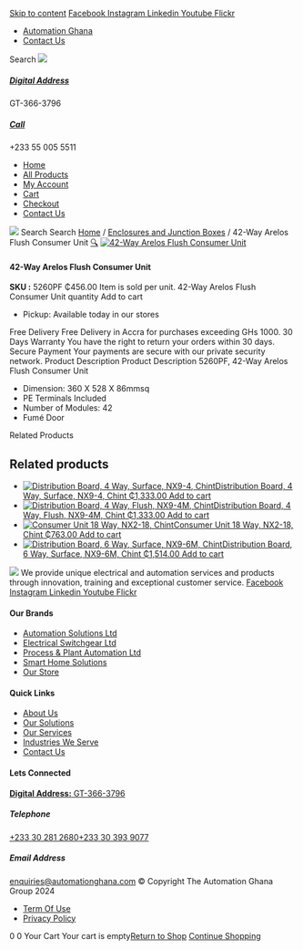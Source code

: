 [Skip to content](https://store.automationghana.com/product/arelos-flush-consumer-unit-5260pf-solera/#content)
[ Facebook ](https://www.facebook.com/automationgh/) [ Instagram ](https://www.instagram.com/automationgh/) [ Linkedin ](https://www.linkedin.com/company/the-automation-ghana-limited/) [ Youtube ](https://www.youtube.com/channel/UCurrRDUSm5oIW39VXjn1u0w) [ Flickr ](https://www.flickr.com/photos/181794037@N07/)
  * [ Automation Ghana ](https://automationghana.com)
  * [ Contact Us ](https://store.automationghana.com/contact/)


Search
[ ![](https://store.automationghana.com/wp-content/uploads/2024/04/Website-TAGG-Logo-BLUE.png) ](https://store.automationghana.com/)
[ ](https://maps.app.goo.gl/m4xeaagWCNbLk4jM6)
#####  [ Digital Address ](https://maps.app.goo.gl/m4xeaagWCNbLk4jM6)
GT-366-3796 
[ ](tel:+233550055511)
#####  [ Call ](tel:+233550055511)
+233 55 005 5511 
  * [Home](https://store.automationghana.com/)
  * [All Products](https://store.automationghana.com/shop/)
  * [My Account](https://store.automationghana.com/my-account/)
  * [Cart](https://store.automationghana.com/cart/)
  * [Checkout](https://store.automationghana.com/checkout/)
  * [Contact Us](https://store.automationghana.com/contact/)


[![](https://store.automationghana.com/wp-content/uploads/2024/04/AutomationGhana_logo_white.png)](https://store.automationghana.com)
Search
Search
[Home](https://store.automationghana.com) / [Enclosures and Junction Boxes](https://store.automationghana.com/product-category/enclosures-and-junction-boxes/) / 42-Way Arelos Flush Consumer Unit
[🔍](https://store.automationghana.com/product/arelos-flush-consumer-unit-5260pf-solera/)
[![42-Way Arelos Flush Consumer Unit](https://store.automationghana.com/wp-content/uploads/2020/04/5260pf-solera.png)](https://store.automationghana.com/wp-content/uploads/2020/04/5260pf-solera.png)
####  42-Way Arelos Flush Consumer Unit 
**SKU :** 5260PF 
₵456.00
Item is sold per unit.
42-Way Arelos Flush Consumer Unit quantity
Add to cart
  * Pickup: Available today in our stores


Free Delivery 
Free Delivery in Accra for purchases exceeding GHs 1000. 
30 Days Warranty 
You have the right to return your orders within 30 days. 
Secure Payment 
Your payments are secure with our private security network. 
Product Description
Product Description
5260PF, 42-Way Arelos Flush Consumer Unit 
  * Dimension: 360 X 528 X 86mmsq
  * PE Terminals Included
  * Number of Modules: 42
  * Fumé Door


Related Products 
## Related products
  * [![Distribution Board, 4 Way, Surface, NX9-4, Chint](https://store.automationghana.com/wp-content/uploads/2020/04/NX9-8-Flush-Chint-300x300.jpg)Distribution Board, 4 Way, Surface, NX9-4, Chint ₵1,333.00 ](https://store.automationghana.com/product/dist-board-nx9-4-surface-chint/)
[Add to cart](https://store.automationghana.com/product/arelos-flush-consumer-unit-5260pf-solera/?add-to-cart=1704)
  * [![Distribution Board, 4 Way, Flush, NX9-4M, Chint](https://store.automationghana.com/wp-content/uploads/2020/04/NX9-8M-Surface-Chint.jpg)Distribution Board, 4 Way, Flush, NX9-4M, Chint ₵1,333.00 ](https://store.automationghana.com/product/dist-board-nx9-4m-flush-chint/)
[Add to cart](https://store.automationghana.com/product/arelos-flush-consumer-unit-5260pf-solera/?add-to-cart=1705)
  * [![Consumer Unit 18 Way, NX2-18, Chint](https://store.automationghana.com/wp-content/uploads/2020/04/NX2-18-300x300.jpg)Consumer Unit 18 Way, NX2-18, Chint ₵763.00 ](https://store.automationghana.com/product/consumer-unit-nx2-18-chint/)
[Add to cart](https://store.automationghana.com/product/arelos-flush-consumer-unit-5260pf-solera/?add-to-cart=1644)
  * [![Distribution Board, 6 Way, Surface, NX9-6M, Chint](https://store.automationghana.com/wp-content/uploads/2019/11/CONSUMER-UNITS-4-e1586086541786-300x300.jpg)Distribution Board, 6 Way, Surface, NX9-6M, Chint ₵1,514.00 ](https://store.automationghana.com/product/distribution-board-nx9-6m-surface-chint/)
[Add to cart](https://store.automationghana.com/product/arelos-flush-consumer-unit-5260pf-solera/?add-to-cart=1506)


![](https://store.automationghana.com/wp-content/uploads/2024/04/AutomationGhana_logo_white.png)
We provide unique electrical and automation services and products through innovation, training and exceptional customer service.
[ Facebook ](https://www.facebook.com/automationgh/) [ Instagram ](https://www.instagram.com/automationgh/) [ Linkedin ](https://www.linkedin.com/company/the-automation-ghana-limited/) [ Youtube ](https://www.youtube.com/channel/UCurrRDUSm5oIW39VXjn1u0w) [ Flickr ](https://www.flickr.com/photos/181794037@N07/)
#### Our Brands
  * [ Automation Solutions Ltd ](https://store.automationghana.com/product/arelos-flush-consumer-unit-5260pf-solera/)
  * [ Electrical Switchgear Ltd ](https://store.automationghana.com/product/arelos-flush-consumer-unit-5260pf-solera/)
  * [ Process & Plant Automation Ltd ](https://store.automationghana.com/product/arelos-flush-consumer-unit-5260pf-solera/)
  * [ Smart Home Solutions ](https://store.automationghana.com/product/arelos-flush-consumer-unit-5260pf-solera/)
  * [ Our Store ](https://store.automationghana.com/product/arelos-flush-consumer-unit-5260pf-solera/)


#### Quick Links
  * [ About Us ](https://store.automationghana.com/product/arelos-flush-consumer-unit-5260pf-solera/)
  * [ Our Solutions ](https://store.automationghana.com/product/arelos-flush-consumer-unit-5260pf-solera/)
  * [ Our Services ](https://store.automationghana.com/product/arelos-flush-consumer-unit-5260pf-solera/)
  * [ Industries We Serve ](https://store.automationghana.com/product/arelos-flush-consumer-unit-5260pf-solera/)
  * [ Contact Us ](https://store.automationghana.com/product/arelos-flush-consumer-unit-5260pf-solera/)


#### Lets Connected
[**Digital Address:** GT-366-3796](https://maps.app.goo.gl/m4xeaagWCNbLk4jM6)
#####  Telephone 
[ +233 30 281 2680](tel:+233302812680)[+233 30 393 9077](https://store.automationghana.com/product/arelos-flush-consumer-unit-5260pf-solera/+233303939077)
#####  Email Address 
enquiries@automationghana.com 
© Copyright The Automation Ghana Group 2024
  * [ Term Of Use ](https://store.automationghana.com/product/arelos-flush-consumer-unit-5260pf-solera/)
  * [ Privacy Policy ](https://store.automationghana.com/product/arelos-flush-consumer-unit-5260pf-solera/)


0
0
Your Cart
Your cart is empty[Return to Shop](https://store.automationghana.com/shop/)
[Continue Shopping](https://store.automationghana.com/product/arelos-flush-consumer-unit-5260pf-solera/)
